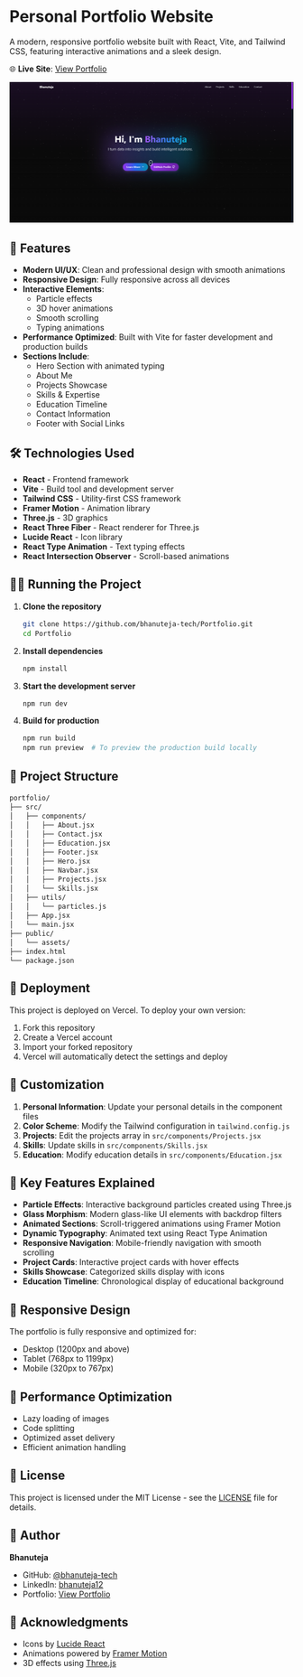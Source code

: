 # Personal Portfolio Website

A modern, responsive portfolio website built with React, Vite, and Tailwind CSS, featuring interactive animations and a sleek design.

🌐 **Live Site**: [View Portfolio](https://portfolio-git-main-bhanu-tejas-projects-544289e2.vercel.app)

![Portfolio Preview](public/assets/portfolio-preview.png)

## 🚀 Features

- **Modern UI/UX**: Clean and professional design with smooth animations
- **Responsive Design**: Fully responsive across all devices
- **Interactive Elements**: 
  - Particle effects
  - 3D hover animations
  - Smooth scrolling
  - Typing animations
- **Performance Optimized**: Built with Vite for faster development and production builds
- **Sections Include**:
  - Hero Section with animated typing
  - About Me
  - Projects Showcase
  - Skills & Expertise
  - Education Timeline
  - Contact Information
  - Footer with Social Links

## 🛠️ Technologies Used

- **React** - Frontend framework
- **Vite** - Build tool and development server
- **Tailwind CSS** - Utility-first CSS framework
- **Framer Motion** - Animation library
- **Three.js** - 3D graphics
- **React Three Fiber** - React renderer for Three.js
- **Lucide React** - Icon library
- **React Type Animation** - Text typing effects
- **React Intersection Observer** - Scroll-based animations

## 🏃‍♂️ Running the Project

1. **Clone the repository**
   ```bash
   git clone https://github.com/bhanuteja-tech/Portfolio.git
   cd Portfolio
   ```

2. **Install dependencies**
   ```bash
   npm install
   ```

3. **Start the development server**
   ```bash
   npm run dev
   ```

4. **Build for production**
   ```bash
   npm run build
   npm run preview  # To preview the production build locally
   ```

## 📁 Project Structure

```
portfolio/
├── src/
│   ├── components/
│   │   ├── About.jsx
│   │   ├── Contact.jsx
│   │   ├── Education.jsx
│   │   ├── Footer.jsx
│   │   ├── Hero.jsx
│   │   ├── Navbar.jsx
│   │   ├── Projects.jsx
│   │   └── Skills.jsx
│   ├── utils/
│   │   └── particles.js
│   ├── App.jsx
│   └── main.jsx
├── public/
│   └── assets/
├── index.html
└── package.json
```

## 🚀 Deployment

This project is deployed on Vercel. To deploy your own version:

1. Fork this repository
2. Create a Vercel account
3. Import your forked repository
4. Vercel will automatically detect the settings and deploy

## 🎨 Customization

1. **Personal Information**: Update your personal details in the component files
2. **Color Scheme**: Modify the Tailwind configuration in `tailwind.config.js`
3. **Projects**: Edit the projects array in `src/components/Projects.jsx`
4. **Skills**: Update skills in `src/components/Skills.jsx`
5. **Education**: Modify education details in `src/components/Education.jsx`

## 🌟 Key Features Explained

- **Particle Effects**: Interactive background particles created using Three.js
- **Glass Morphism**: Modern glass-like UI elements with backdrop filters
- **Animated Sections**: Scroll-triggered animations using Framer Motion
- **Dynamic Typography**: Animated text using React Type Animation
- **Responsive Navigation**: Mobile-friendly navigation with smooth scrolling
- **Project Cards**: Interactive project cards with hover effects
- **Skills Showcase**: Categorized skills display with icons
- **Education Timeline**: Chronological display of educational background

## 📱 Responsive Design

The portfolio is fully responsive and optimized for:
- Desktop (1200px and above)
- Tablet (768px to 1199px)
- Mobile (320px to 767px)

## 🔧 Performance Optimization

- Lazy loading of images
- Code splitting
- Optimized asset delivery
- Efficient animation handling

## 📄 License

This project is licensed under the MIT License - see the [LICENSE](LICENSE) file for details.

## 👤 Author

**Bhanuteja**
- GitHub: [@bhanuteja-tech](https://github.com/bhanuteja-tech)
- LinkedIn: [bhanuteja12](https://www.linkedin.com/in/bhanuteja12/)
- Portfolio: [View Portfolio](https://portfolio-git-main-bhanu-tejas-projects-544289e2.vercel.app)

## 🙏 Acknowledgments

- Icons by [Lucide React](https://lucide.dev/)
- Animations powered by [Framer Motion](https://www.framer.com/motion/)
- 3D effects using [Three.js](https://threejs.org/)
